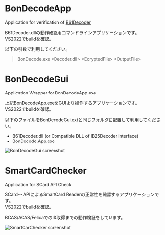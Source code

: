 # BonDecodeApp
Application for verification of [B61Decoder](https://github.com/abt802/B61Decoder)<br/>

B61Decoder.dllの動作確認用コマンドラインアプリケーションです。<br/>
VS2022でbuildを確認。<br/>

以下の引数で利用してください。

> BonDecode.exe \<Decoder.dll> \<EcryptedFile> \<OutputFile>

# BonDecodeGui
Application Wrapper for BonDecodeApp.exe

上記BonDecodeApp.exeをGUIより操作するアプリケーションです。<br/>
VS2022でbuildを確認。<br/>

以下のファイルをBonDecodeGui.extと同じフォルダに配置して利用してください。

* B61Decoder.dll (or Compatible DLL of IB25Decoder interface)
* BonDecode.App.exe

![BonDecodeGui screenshot](https://github.com/user-attachments/assets/ed6bb1f7-144f-4d76-8ab5-0780fdbe81b8)

# SmartCardChecker
Application for SCard API Check

SCard～ APIによるSmartCard Readerの正常性を確認するアプリケーションです。<br/>
VS2022でbuildを確認。<br/>

BCAS/ACAS/FelicaでのID取得までの動作検証をしています。<br/>

![SmartCarChecker screenshot](https://github.com/user-attachments/assets/2f7cc875-1608-41b0-a230-e59a7c7ee7ff)

